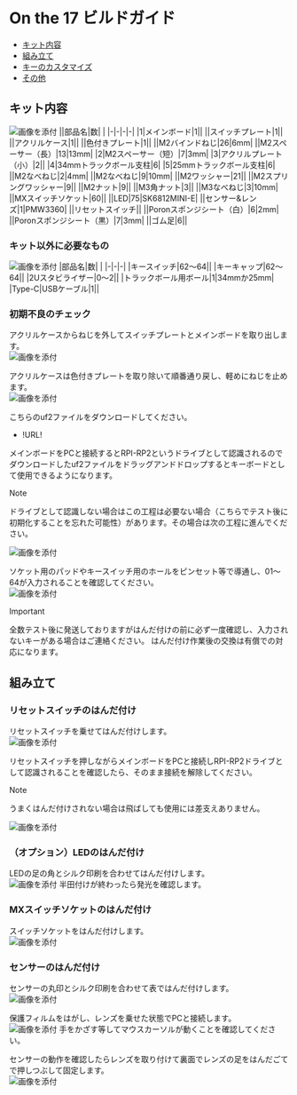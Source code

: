 # On the 17 ビルドガイド
- [キット内容](#キット内容)
- [組み立て](#組み立て)
- [キーのカスタマイズ](#キーのカスタマイズ)
- [その他](#その他)

## キット内容

![画像を添付](img/) 
||部品名|数| |
|-|-|-|-|
|1|メインボード|1||
||スイッチプレート|1||
||アクリルケース|1||
||色付きプレート|1||
||M2バインドねじ|26|6mm|
||M2スペーサー（長）|13|13mm|
|2|M2スペーサー（短）|7|3mm|
|3|アクリルプレート（小）|2||
|4|34mmトラックボール支柱|6|
|5|25mmトラックボール支柱|6|
||M2なべねじ|2|4mm|
||M2なべねじ|9|10mm|
||M2ワッシャー|21||
||M2スプリングワッシャー|9||
||M2ナット|9||
||M3角ナット|3||
||M3なべねじ|3|10mm|
||MXスイッチソケット|60||
||LED|75|SK6812MINI-E|
||センサー&レンズ|1|PMW3360|
||リセットスイッチ||
||Poronスポンジシート（白）|6|2mm|
||Poronスポンジシート（黒）|7|3mm|
||ゴム足|6||

### キット以外に必要なもの
![画像を添付](img/) 
|部品名|数| |
|-|-|-|
|キースイッチ|62～64||
|キーキャップ|62～64||
|2Uスタビライザー|0～2||
|トラックボール用ボール|1|34mmか25mm|
|Type-C|USBケーブル|1||

### 初期不良のチェック
アクリルケースからねじを外してスイッチプレートとメインボードを取り出します。  
![画像を添付](img/) 

アクリルケースは色付きプレートを取り除いて順番通り戻し、軽めにねじを止めます。  
![画像を添付](img/) 

こちらのuf2ファイルをダウンロードしてください。  
- !URL!

メインボードをPCと接続するとRPI-RP2というドライブとして認識されるのでダウンロードしたuf2ファイルをドラッグアンドドロップするとキーボードとして使用できるようになります。  
> [!NOTE] 
> ドライブとして認識しない場合はこの工程は必要ない場合（こちらでテスト後に初期化することを忘れた可能性）があります。その場合は次の工程に進んでください。

![画像を添付](img/) 

ソケット用のパッドやキースイッチ用のホールをピンセット等で導通し、01～64が入力されることを確認してください。  
![画像を添付](img/) 

> [!IMPORTANT] 
> 全数テスト後に発送しておりますがはんだ付けの前に必ず一度確認し、入力されないキーがある場合はご連絡ください。
> はんだ付け作業後の交換は有償での対応になります。

## 組み立て
### リセットスイッチのはんだ付け
リセットスイッチを乗せてはんだ付けします。  
![画像を添付](img/) 

リセットスイッチを押しながらメインボードをPCと接続しRPI-RP2ドライブとして認識されることを確認したら、そのまま接続を解除してください。  

> [!NOTE]
> うまくはんだ付けされない場合は飛ばしても使用には差支えありません。  

![画像を添付](img/) 

### （オプション）LEDのはんだ付け
LEDの足の角とシルク印刷を合わせてはんだ付けします。  
![画像を添付](img/) 
半田付けが終わったら発光を確認します。  

### MXスイッチソケットのはんだ付け
スイッチソケットをはんだ付けします。  
![画像を添付](img/) 

### センサーのはんだ付け
センサーの丸印とシルク印刷を合わせて表ではんだ付けします。  
![画像を添付](img/) 

保護フィルムをはがし、レンズを乗せた状態でPCと接続します。  
![画像を添付](img/) 
手をかざす等してマウスカーソルが動くことを確認してください。  

センサーの動作を確認したらレンズを取り付けて裏面でレンズの足をはんだごてで押しつぶして固定します。  
![画像を添付](img/) 

### 


























